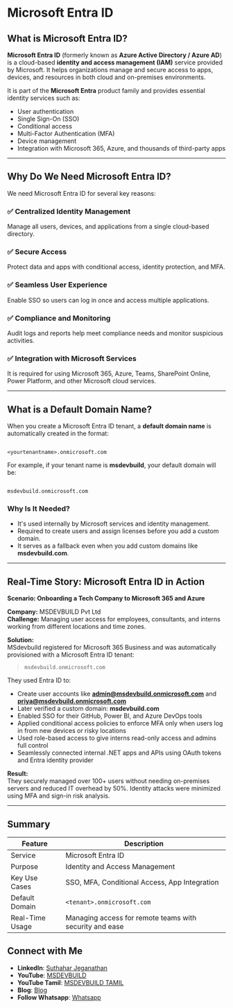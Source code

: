 
# Microsoft Entra ID

## What is Microsoft Entra ID?

**Microsoft Entra ID** (formerly known as **Azure Active Directory / Azure AD**) is a cloud-based **identity and access management (IAM)** service provided by Microsoft. It helps organizations manage and secure access to apps, devices, and resources in both cloud and on-premises environments.

It is part of the **Microsoft Entra** product family and provides essential identity services such as:
- User authentication
- Single Sign-On (SSO)
- Conditional access
- Multi-Factor Authentication (MFA)
- Device management
- Integration with Microsoft 365, Azure, and thousands of third-party apps

---

## Why Do We Need Microsoft Entra ID?

We need Microsoft Entra ID for several key reasons:

### ✅ Centralized Identity Management
Manage all users, devices, and applications from a single cloud-based directory.

### ✅ Secure Access
Protect data and apps with conditional access, identity protection, and MFA.

### ✅ Seamless User Experience
Enable SSO so users can log in once and access multiple applications.

### ✅ Compliance and Monitoring
Audit logs and reports help meet compliance needs and monitor suspicious activities.

### ✅ Integration with Microsoft Services
It is required for using Microsoft 365, Azure, Teams, SharePoint Online, Power Platform, and other Microsoft cloud services.

---

## What is a Default Domain Name?

When you create a Microsoft Entra ID tenant, a **default domain name** is automatically created in the format:

```

<yourtenantname>.onmicrosoft.com

```

For example, if your tenant name is **msdevbuild**, your default domain will be:
```

msdevbuild.onmicrosoft.com

```

### Why Is It Needed?

- It's used internally by Microsoft services and identity management.
- Required to create users and assign licenses before you add a custom domain.
- It serves as a fallback even when you add custom domains like **msdevbuild.com**.

---

## Real-Time Story: Microsoft Entra ID in Action

**Scenario: Onboarding a Tech Company to Microsoft 365 and Azure**

**Company:** MSDEVBUILD Pvt Ltd  
**Challenge:** Managing user access for employees, consultants, and interns working from different locations and time zones.

**Solution:**  
MSdevbuild registered for Microsoft 365 Business and was automatically provisioned with a Microsoft Entra ID tenant:

> `msdevbuild.onmicrosoft.com`

They used Entra ID to:
- Create user accounts like **admin@msdevbuild.onmicrosoft.com** and **priya@msdevbuild.onmicrosoft.com**
- Later verified a custom domain: **msdevbuild.com**
- Enabled SSO for their GitHub, Power BI, and Azure DevOps tools
- Applied conditional access policies to enforce MFA only when users log in from new devices or risky locations
- Used role-based access to give interns read-only access and admins full control
- Seamlessly connected internal .NET apps and APIs using OAuth tokens and Entra identity provider

**Result:**  
They securely managed over 100+ users without needing on-premises servers and reduced IT overhead by 50%. Identity attacks were minimized using MFA and sign-in risk analysis.

---

## Summary

| Feature | Description |
|--------|-------------|
| Service | Microsoft Entra ID |
| Purpose | Identity and Access Management |
| Key Use Cases | SSO, MFA, Conditional Access, App Integration |
| Default Domain | `<tenant>.onmicrosoft.com` |
| Real-Time Usage | Managing access for remote teams with security and ease |

 ## Connect with Me
- **LinkedIn**: [Suthahar Jeganathan](https://www.linkedin.com/in/jssuthahar/)
- **YouTube**: [MSDEVBUILD](https://www.youtube.com/@MSDEVBUILD)
- **YouTube Tamil**: [MSDEVBUILD TAMIL](https://www.youtube.com/@MSDEVBUILDTamil)
- **Blog**: [Blog](https://www.msdevbuild.com/)
- **Follow Whatsapp**: [Whatsapp](https://www.whatsapp.com/channel/0029Va5j2rHEFeXcTlUhQB0J)
